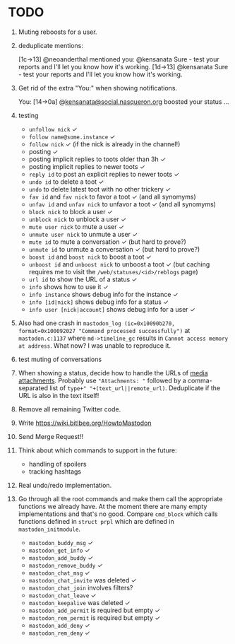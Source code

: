 # TODO

1. Muting reboosts for a user.

1. deduplicate mentions: 
    
	<neoanderthal> [1c->13] @neoanderthal mentioned you: @kensanata Sure -
		test your reports and I'll let you know how it's working.
	<neoanderthal> [1d->13] @kensanata Sure - test your reports and I'll
		let you know how it's working.

1. Get rid of the extra "You:" when showing notifications.
   
   <root> You: [14->0a] @kensanata@social.nasqueron.org boosted your
   status ...

1. testing
    - `unfollow nick` ✓
	- `follow name@some.instance` ✓
	- `follow nick` ✓ (if the nick is already in the channel!)
	- posting ✓
	- posting implicit replies to toots older than 3h ✓
	- posting implicit replies to newer toots ✓
	- `reply id` to post an explicit replies to newer toots ✓
	- `undo id` to delete a toot ✓
	- `undo` to delete latest toot with no other trickery ✓
	- `fav id` and `fav nick` to favor a toot ✓ (and all synomyms)
	- `unfav id` and `unfav nick` to unfavor a toot ✓ (and all synomyms)
	- `block nick` to block a user ✓
	- `unblock nick` to unblock a user ✓
	- `mute user nick` to mute a user ✓
	- `unmute user nick` to unmute a user ✓
	- `mute id` to mute a conversation ✓ (but hard to prove?)
	- `unmute id` to unmute a conversation ✓ (but hard to prove?)
	- `boost id` and `boost nick` to boost a toot ✓
	- `unboost id` and `unboost nick` to unboost a toot ✓ (but caching
      requires me to visit the `/web/statuses/<id>/reblogs` page)
    - `url id` to show the URL of a status ✓
	- `info` shows how to use it ✓
	- `info instance` shows debug info for the instance ✓
	- `info [id|nick]` shows debug info for a status ✓
	- `info user [nick|account]` shows debug info for a user ✓

1. Also had one crash in `mastodon_log (ic=0x10090b270,
    format=0x100092027 "Command processed successfully")` at
    `mastodon.c:1137` where `md->timeline_gc` results in `Cannot
    access memory at address`. What now? I was unable to reproduce it.

1. test muting of conversations

1. When showing a status, decide how to handle the URLs of [media
   attachments](https://github.com/tootsuite/documentation/blob/master/Using-the-API/API.md#attachment).
   Probably use `"Attachments: "` followed by a comma-separated list
   of `type+" "+(text_url||remote_url)`. Deduplicate if the URL is
   also in the text itself!

1. Remove all remaining Twitter code.

1. Write https://wiki.bitlbee.org/HowtoMastodon

1. Send Merge Request!!

1. Think about which commands to support in the future:

	- handling of spoilers
	- tracking hashtags

1. Real undo/redo implementation.

1. Go through all the root commands and make them call the appropriate
   functions we already have. At the moment there are many empty
   implementations and that's no good. Compare `cmd_block` which calls
   functions defined in `struct prpl` which are defined in
   `mastodon_initmodule`.

    - `mastodon_buddy_msg` ✓
	- `mastodon_get_info` ✓
    - `mastodon_add_buddy` ✓
	- `mastodon_remove_buddy` ✓
	- `mastodon_chat_msg` ✓
	- `mastodon_chat_invite` was deleted ✓
	- `mastodon_chat_join` involves filters?
	- `mastodon_chat_leave` ✓
	- `mastodon_keepalive` was deleted ✓
	- `mastodon_add_permit` is required but empty ✓
	- `mastodon_rem_permit` is required but empty ✓
	- `mastodon_add_deny` ✓
	- `mastodon_rem_deny` ✓

